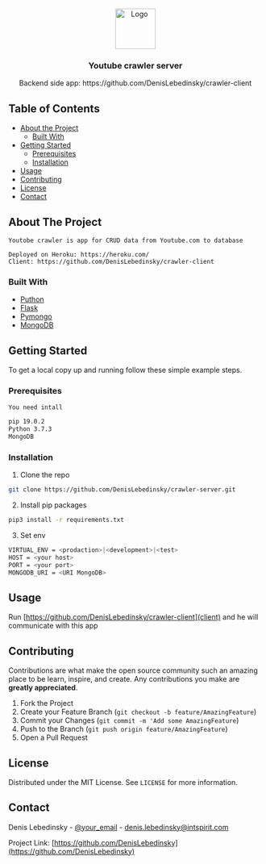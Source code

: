 
<!-- PROJECT LOGO -->
<br />
<p align="center">
  <a href="https://backgrounddownload.com/wp-content/uploads/2018/09/spider-web-background-png-1.jpg">
    <img src="logo.png" alt="Logo" width="80" height="80">
  </a>

  <h3 align="center">Youtube crawler server</h3>

  <p align="center">
    Backend side app: https://github.com/DenisLebedinsky/crawler-client 
  </p>
</p>



<!-- TABLE OF CONTENTS -->
## Table of Contents

* [About the Project](#about-the-project)
  * [Built With](#built-with)
* [Getting Started](#getting-started)
  * [Prerequisites](#prerequisites)
  * [Installation](#installation)
* [Usage](#usage)
* [Contributing](#contributing)
* [License](#license)
* [Contact](#contact)



<!-- ABOUT THE PROJECT -->
## About The Project

	Youtobe crawler is app for CRUD data from Youtube.com to database
 
	Deployed on Heroku: https://heroku.com/
	Client: https://github.com/DenisLebedinsky/crawler-client


### Built With

* [Puthon](https://www.python.org/)
* [Flask](http://flask.pocoo.org/)
* [Pymongo](https://api.mongodb.com/python/current/)
* [MongoDB](https://www.mlab.com/)



<!-- GETTING STARTED -->
## Getting Started


To get a local copy up and running follow these simple example steps.


### Prerequisites

	You need intall

```sh
pip 19.0.2
Python 3.7.3
MongoDB 
```

### Installation

1. Clone the repo
```sh
git clone https://github.com/DenisLebedinsky/crawler-server.git
```
2. Install pip packages
```sh
pip3 install -r requirements.txt
```
3. Set env 
```sh
VIRTUAL_ENV = <prodaction>|<development>|<test> 
HOST = <your host>
PORT = <your port>
MONGODB_URI = <URI MongoDB>
```



<!-- USAGE EXAMPLES -->
## Usage

Run [https://github.com/DenisLebedinsky/crawler-client](client) and he will communicate with this app



<!-- CONTRIBUTING -->
## Contributing

Contributions are what make the open source community such an amazing place to be learn, inspire, and create. Any contributions you make are **greatly appreciated**.

1. Fork the Project
2. Create your Feature Branch (`git checkout -b feature/AmazingFeature`)
3. Commit your Changes (`git commit -m 'Add some AmazingFeature`)
4. Push to the Branch (`git push origin feature/AmazingFeature`)
5. Open a Pull Request



<!-- LICENSE -->
## License

Distributed under the MIT License. See `LICENSE` for more information.


<!-- CONTACT -->
## Contact

Denis Lebedinsky - [@your_email](denis.lebedinsky@intspirit.com) - denis.lebedinsky@intspirit.com

Project Link: [https://github.com/DenisLebedinsky](https://github.com/DenisLebedinsky)

